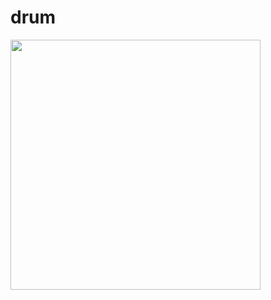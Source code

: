 # drum
<img src="https://drive.google.com/file/d/1CEbZdIt5-St7HqBMslO3Ob6UsCS2Rdbn/view?usp=sharing" height="400" width="400">
